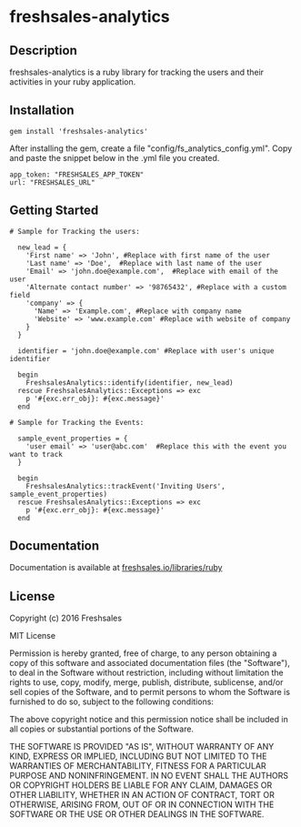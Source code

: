 freshsales-analytics
=====================

## Description

freshsales-analytics is a ruby library for tracking the users and their activities in your ruby application.  

## Installation

```
gem install 'freshsales-analytics'
```

After installing the gem, create a file "config/fs_analytics_config.yml". Copy and paste the snippet below in the .yml file you created.

```
app_token: "FRESHSALES_APP_TOKEN"
url: "FRESHSALES_URL"
```


## Getting Started

```
# Sample for Tracking the users:

  new_lead = {
    'First name' => 'John', #Replace with first name of the user
    'Last name' => 'Doe',  #Replace with last name of the user
    'Email' => 'john.doe@example.com',  #Replace with email of the user
    'Alternate contact number' => '98765432', #Replace with a custom field
    'company' => {
      'Name' => 'Example.com', #Replace with company name
      'Website' => 'www.example.com' #Replace with website of company
    }
  }

  identifier = 'john.doe@example.com' #Replace with user's unique identifier

  begin
    FreshsalesAnalytics::identify(identifier, new_lead)
  rescue FreshsalesAnalytics::Exceptions => exc
    p '#{exc.err_obj}: #{exc.message}'
  end

# Sample for Tracking the Events:

  sample_event_properties = {
    'user email' => 'user@abc.com'  #Replace this with the event you want to track
  }

  begin
    FreshsalesAnalytics::trackEvent('Inviting Users', sample_event_properties)
  rescue FreshsalesAnalytics::Exceptions => exc
    p '#{exc.err_obj}: #{exc.message}'
  end

```

## Documentation
  
  Documentation is available at [freshsales.io/libraries/ruby](https://www.freshsales.io/libraries/ruby)

## License

Copyright (c) 2016 Freshsales

MIT License

Permission is hereby granted, free of charge, to any person obtaining
a copy of this software and associated documentation files (the
"Software"), to deal in the Software without restriction, including
without limitation the rights to use, copy, modify, merge, publish,
distribute, sublicense, and/or sell copies of the Software, and to
permit persons to whom the Software is furnished to do so, subject to
the following conditions:

The above copyright notice and this permission notice shall be
included in all copies or substantial portions of the Software.

THE SOFTWARE IS PROVIDED "AS IS", WITHOUT WARRANTY OF ANY KIND,
EXPRESS OR IMPLIED, INCLUDING BUT NOT LIMITED TO THE WARRANTIES OF
MERCHANTABILITY, FITNESS FOR A PARTICULAR PURPOSE AND
NONINFRINGEMENT. IN NO EVENT SHALL THE AUTHORS OR COPYRIGHT HOLDERS BE
LIABLE FOR ANY CLAIM, DAMAGES OR OTHER LIABILITY, WHETHER IN AN ACTION
OF CONTRACT, TORT OR OTHERWISE, ARISING FROM, OUT OF OR IN CONNECTION
WITH THE SOFTWARE OR THE USE OR OTHER DEALINGS IN THE SOFTWARE.